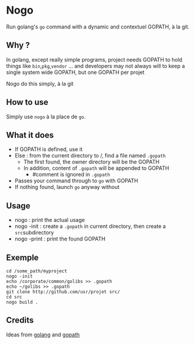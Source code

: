 Nogo
======

Run golang's `go` command with a dynamic and contextuel GOPATH, à la git.

Why ?
-------
In golang, except really simple programs, project needs GOPATH to hold things like `bin`,`pkg`,`vendor` ... 
and developers may not always will to keep a single system wide GOPATH, but one GOPATH per projet

Nogo do this simply, à la git

How to use
-------------
Simply use `nogo` à la place de `go`.

What it does
-------------
  - If GOPATH is defined, use it
  - Else : from the current directory to /, find a file named `.gopath`
    - The first found, the owner directory will be the GOPATH
    - In addition, content of `.gopath` will be appended to GOPATH
      - #comment is ignored in `.gopath`
  - Passes your command through to `go` with GOPATH
  - If nothing found, launch `go` anyway without

Usage
-------
 - nogo : print the actual usage
 - nogo -init : create a `.gopath` in current directory, then create a `src`subdirectory
 - nogo -print : print the found GOPATH

Exemple
-------

    cd /some_path/myproject
    nogo -init
    echo /corporate/common/golibs >> .gopath
    echo ~/golibs >> .gopath
    git clone http://github.com/usr/projet src/
    cd src
    nogo build .

Credits
-------
Ideas from [golang](https://github.com/golang/go/issues/17271#issuecomment-265932522) and [gopath](https://github.com/nickcarenza/gopath)
